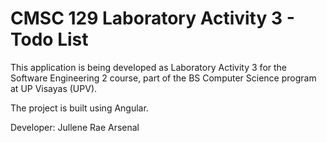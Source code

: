 # CMSC 129 Laboratory Activity 3 - Todo List

This application is being developed as Laboratory Activity 3 for the Software Engineering 2 course, part of the BS Computer Science program at UP Visayas (UPV).

The project is built using Angular.

Developer: Jullene Rae Arsenal
